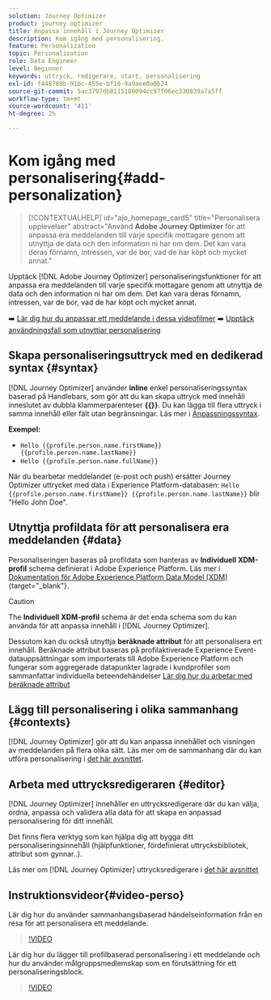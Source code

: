 ```yaml
---
solution: Journey Optimizer
product: journey optimizer
title: Anpassa innehåll i Journey Optimizer
description: Kom igång med personalisering.
feature: Personalization
topic: Personalization
role: Data Engineer
level: Beginner
keywords: uttryck, redigerare, start, personalisering
exl-id: f448780b-91bc-455e-bf10-9a9aee0a0b24
source-git-commit: 5ac3797db8115180094cc97f06ec330839a7a5ff
workflow-type: tm+mt
source-wordcount: '411'
ht-degree: 2%

---
```


# Kom igång med personalisering{#add-personalization}

>[!CONTEXTUALHELP]
>id="ajo_homepage_card5"
>title="Personalisera upplevelser"
>abstract="Använd **Adobe Journey Optimizer** för att anpassa era meddelanden till varje specifik mottagare genom att utnyttja de data och den information ni har om dem. Det kan vara deras förnamn, intressen, var de bor, vad de har köpt och mycket annat."


Upptäck [!DNL Adobe Journey Optimizer] personaliseringsfunktioner för att anpassa era meddelanden till varje specifik mottagare genom att utnyttja de data och den information ni har om dem. Det kan vara deras förnamn, intressen, var de bor, vad de har köpt och mycket annat.

➡️ [Lär dig hur du anpassar ett meddelande i dessa videofilmer](#video-perso)
➡️ [Upptäck användningsfall som utnyttjar personalisering](personalization-use-case.md)

## Skapa personaliseringsuttryck med en dedikerad syntax {#syntax}

[!DNL Journey Optimizer] använder **inline** enkel personaliseringssyntax baserad på Handlebars, som gör att du kan skapa uttryck med innehåll inneslutet av dubbla klammerparenteser **{{}}**. Du kan lägga till flera uttryck i samma innehåll eller fält utan begränsningar. Läs mer i [Anpassningssyntax](personalization-syntax.md).

**Exempel:**

* `Hello {{profile.person.name.firstName}} {{profile.person.name.lastName}}`
* `Hello {{profile.person.name.fullName}}`

När du bearbetar meddelandet (e-post och push) ersätter Journey Optimizer uttrycket med data i Experience Platform-databasen:  `Hello {{profile.person.name.firstName}} {{profile.person.name.lastName}}` blir &quot;Hello John Doe&quot;.

## Utnyttja profildata för att personalisera era meddelanden {#data}

Personaliseringen baseras på profildata som hanteras av **Individuell XDM-profil** schema definierat i Adobe Experience Platform. Läs mer i [Dokumentation för Adobe Experience Platform Data Model (XDM)](https://experienceleague.adobe.com/docs/experience-platform/xdm/home.html?lang=sv){target="_blank"}.

>[!CAUTION]
>The **Individuell XDM-profil** schema är det enda schema som du kan använda för att anpassa innehåll i [!DNL Journey Optimizer].

Dessutom kan du också utnyttja **beräknade attribut** för att personalisera ert innehåll. Beräknade attribut baseras på profilaktiverade Experience Event-datauppsättningar som importerats till Adobe Experience Platform och fungerar som aggregerade datapunkter lagrade i kundprofiler som sammanfattar individuella beteendehändelser [Lär dig hur du arbetar med beräknade attribut](../audience/computed-attributes.md)

## Lägg till personalisering i olika sammanhang {#contexts}

[!DNL Journey Optimizer] gör att du kan anpassa innehållet och visningen av meddelanden på flera olika sätt. Läs mer om de sammanhang där du kan utföra personalisering i [det här avsnittet](personalization-contexts.md).

## Arbeta med uttrycksredigeraren {#editor}

[!DNL Journey Optimizer] innehåller en uttrycksredigerare där du kan välja, ordna, anpassa och validera alla data för att skapa en anpassad personalisering för ditt innehåll.

Det finns flera verktyg som kan hjälpa dig att bygga ditt personaliseringsinnehåll (hjälpfunktioner, fördefinierat uttrycksbibliotek, attribut som gynnar..).

Läs mer om [!DNL Journey Optimizer] uttrycksredigerare i [det här avsnittet](personalization-build-expressions.md)

## Instruktionsvideor{#video-perso}

Lär dig hur du använder sammanhangsbaserad händelseinformation från en resa för att personalisera ett meddelande.

>[!VIDEO](https://video.tv.adobe.com/v/334165?quality=12)

Lär dig hur du lägger till profilbaserad personalisering i ett meddelande och hur du använder målgruppsmedlemskap som en förutsättning för ett personaliseringsblock.

>[!VIDEO](https://video.tv.adobe.com/v/334078?quality=12)

